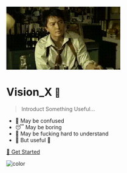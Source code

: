 <!-- _coverpage.md -->

![logo](media/logo.gif)

# Vision_X <small>💋</small>

> Introduct Something Useful...

- 🤔 May be confused  
- 😴 May be boring 
- 🤨 May be fucking hard to understand 
- 🌈 But useful 🌈  

<!-- [GitHub](https://github.com/VisonM) -->
[👀 Get Started](README)

![color](#3f3f3f)
